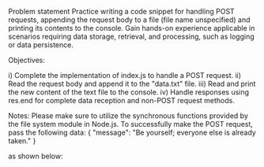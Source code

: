 Problem statement
Practice writing a code snippet for handling POST requests, appending the request body to a file (file name unspecified) and printing its contents to the console. Gain hands-on experience applicable in scenarios requiring data storage, retrieval, and processing, such as logging or data persistence.

Objectives:

i) Complete the implementation of index.js to handle a POST request.
ii) Read the request body and append it to the "data.txt" file.
iii) Read and print the new content of the text file to the console.
iv) Handle responses using res.end for complete data reception and non-POST request methods.

Notes:
Please make sure to utilize the synchronous functions provided by the file system module in Node.js.
To successfully make the POST request, pass the following data:
{
"message": "Be yourself; everyone else is already taken."
}

as shown below:
